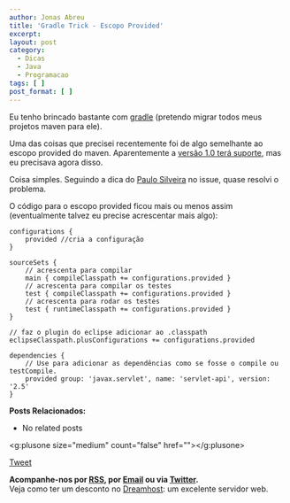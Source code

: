 ```yaml
---
author: Jonas Abreu
title: 'Gradle Trick - Escopo Provided'
excerpt:
layout: post
category:
  - Dicas
  - Java
  - Programacao
tags: [ ]
post_format: [ ]
---
```

Eu tenho brincado bastante com [gradle][1] (pretendo migrar todos meus projetos maven para ele).

Uma das coisas que precisei recentemente foi de algo semelhante ao escopo provided do maven. Aparentemente a [versão 1.0 terá suporte][2], mas eu precisava agora disso.

Coisa simples. Seguindo a dica do [Paulo Silveira][3] no issue, quase resolvi o problema.

O código para o escopo provided ficou mais ou menos assim (eventualmente talvez eu precise acrescentar mais algo):

    
    configurations {
    	provided //cria a configuração
    }
    
    sourceSets {
    	// acrescenta para compilar
    	main { compileClasspath += configurations.provided }
    	// acrescenta para compilar os testes
    	test { compileClasspath += configurations.provided }
    	// acrescenta para rodar os testes
    	test { runtimeClasspath += configurations.provided }
    }
    
    // faz o plugin do eclipse adicionar ao .classpath
    eclipseClasspath.plusConfigurations += configurations.provided
    
    dependencies {
    	// Use para adicionar as dependências como se fosse o compile ou testCompile.
    	provided group: 'javax.servlet', name: 'servlet-api', version: '2.5'
    }
    

**Posts Relacionados:** 
*   No related posts

<g:plusone size="medium" count="false" href=""></g:plusone> 

[Tweet][4] 





**Acompanhe-nos por [ RSS][5], por [Email][6] ou via [Twitter][7].**  
Veja como ter um desconto no [Dreamhost][8]: um excelente servidor web.

 [1]: http://gradle.org
 [2]: http://issues.gradle.org/browse/GRADLE-784
 [3]: http://caelum.com.br
 [4]: https://twitter.com/share
 [5]: http://feeds.feedburner.com/VidaGeek
 [6]: http://feedburner.google.com/fb/a/mailverify?uri=VidaGeek&loc=pt_BR
 [7]: http://twitter.com/blogvidageek
 [8]: http://vidageek.net/dreamhost/